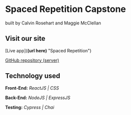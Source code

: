 # Spaced Repetition Capstone
built by Calvin Rosehart and Maggie McClellan


## Visit our site
[Live app](**(url here)** "Spaced Repetition")

[GitHub repository (server)](https://github.com/thinkful-ei-iguana/calvin-maggie-capstone-server "Spaced Repetition server repo")

## Technology used

**Front-End:** *ReactJS | CSS*

**Back-End:** *NodeJS | ExpressJS*

**Testing:** *Cypress | Chai*